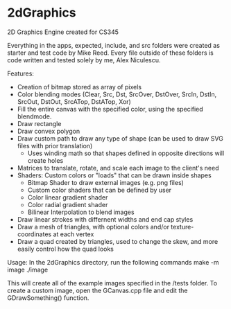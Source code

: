 # 2dGraphics
2D Graphics Engine created for CS345

Everything in the apps, expected, include, and src folders were created as starter and test code by Mike Reed. Every file outside of these folders is code written and tested solely by me, Alex Niculescu.

Features:
- Creation of bitmap stored as array of pixels
- Color blending modes (Clear, Src, Dst, SrcOver, DstOver, SrcIn, DstIn, SrcOut, DstOut, SrcATop, DstATop, Xor)
- Fill the entire canvas with the specified color, using the specified blendmode.
- Draw rectangle
- Draw convex polygon
- Draw custom path to draw any type of shape (can be used to draw SVG files with prior translation)
  - Uses winding math so that shapes defined in opposite directions will create holes
- Matrices to translate, rotate, and scale each image to the client's need
- Shaders: Custom colors or "loads" that can be drawn inside shapes
  - Bitmap Shader to draw external images (e.g. png files)
  - Custom color shaders that can be defined by user
  - Color linear gradient shader
  - Color radial gradient shader
  - Bilinear Interpolation to blend images
- Draw linear strokes with differnent widths and end cap styles
-  Draw a mesh of triangles, with optional colors and/or texture-coordinates at each vertex
-  Draw a quad created by triangles, used to change the skew, and more easily control how the quad looks

Usage: In the 2dGraphics directory, run the following commands
    make -m image
    ./image

This will create all of the example images specified in the /tests folder. To create a custom image, open the GCanvas.cpp file and edit the GDrawSomething() function.

